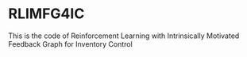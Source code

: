 # RLIMFG4IC
This is the code of Reinforcement Learning with Intrinsically Motivated Feedback Graph for Inventory Control
